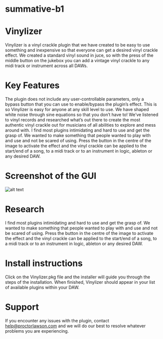 # summative-b1
# Vinylizer
Vinylizer is a vinyl crackle plugin that we have created to be easy to use something and inexpensive so that everyone can get a desired vinyl crackle effect. We created a standard vinyl sound in juce, so with the press of the middle button on the jukebox you can add a vintage vinyl crackle to any midi track or instrument across all DAWs. 
# Key Features
The plugin does not include any user-controllable parameters, only a bypass button that you can use to enable/bypass the plugin’s effect. This is so Vinylizer is easy for anyone at any skill level to use. We have shaped white noise through sine equations so that you don’t have to! We’ve listened to vinyl records and researched what’s out there to create the most authentic vinyl crackle out for musicians of all abilities to explore and mess around with. I find most plugins intimidating and hard to use and get the grasp of. We wanted to make something that people wanted to play with and use and not be scared of using. Press the button in the centre of the image to activate the effect and the vinyl crackle can be applied to the start/end of a song, to a midi track or to an instrument in logic, ableton or any desired DAW. 
# Screenshot of the GUI
 ![alt text](vinyl.png)
 
# Research
I find most plugins intimidating and hard to use and get the grasp of. We wanted to make something that people wanted to play with and use and not be scared of using. Press the button in the centre of the image to activate the effect and the vinyl crackle can be applied to the start/end of a song, to a midi track or to an instrument in logic, ableton or any desired DAW. 
# Install instructions
Click on the Vinylizer.pkg file and the installer will guide you through the steps of the installation. When finished, Vinylizer should appear in your list of available plugins within your DAW.
# Support
If you encounter any issues with the plugin, contact help@proctorlawson.com and we will do our best to resolve whatever problems you are experiencing.
